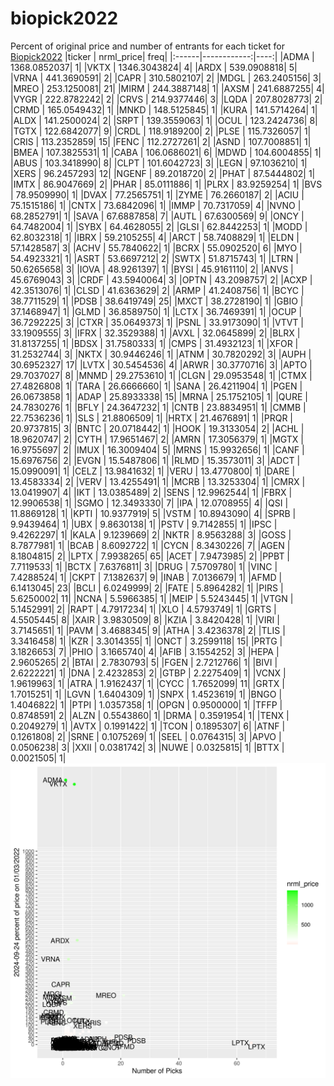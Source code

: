# biopick2022
Percent of original price and number of entrants for each ticket for [Biopick2022](https://twitter.com/hashtag/Biopick2022)
|ticker |   nrml_price| freq|
|:------|------------:|----:|
|ADMA   | 1368.0852037|    1|
|VKTX   | 1346.3043824|    4|
|ARDX   |  539.0908818|    5|
|VRNA   |  441.3690591|    2|
|CAPR   |  310.5802107|    2|
|MDGL   |  263.2405156|    3|
|MREO   |  253.1250081|   21|
|MIRM   |  244.3887148|    1|
|AXSM   |  241.6887255|    4|
|VYGR   |  222.8782242|    2|
|CRVS   |  214.9377446|    3|
|LQDA   |  207.8028773|    2|
|CRMD   |  165.0549432|    1|
|MNKD   |  148.5125845|    1|
|KURA   |  141.5714264|    1|
|ALDX   |  141.2500024|    2|
|SRPT   |  139.3559063|    1|
|OCUL   |  123.2424736|    8|
|TGTX   |  122.6842077|    9|
|CRDL   |  118.9189200|    2|
|PLSE   |  115.7326057|    1|
|CRIS   |  113.2352859|   15|
|FENC   |  112.2727261|    2|
|ASND   |  107.7008851|    1|
|BMEA   |  107.3825531|    1|
|CABA   |  106.0686021|    6|
|MDWD   |  104.6004855|    1|
|ABUS   |  103.3418990|    8|
|CLPT   |  101.6042723|    3|
|LEGN   |   97.1036210|    1|
|XERS   |   96.2457293|   12|
|NGENF  |   89.2018720|    2|
|PHAT   |   87.5444802|    1|
|IMTX   |   86.9047669|    2|
|PHAR   |   85.0111886|    1|
|PLRX   |   83.9259254|    1|
|BVS    |   78.9509990|    1|
|DVAX   |   77.2565751|    1|
|ZYME   |   76.2660187|    2|
|ACIU   |   75.1515186|    1|
|CNTX   |   73.6842096|    1|
|IMMP   |   70.7317059|    4|
|NVNO   |   68.2852791|    1|
|SAVA   |   67.6887858|    7|
|AUTL   |   67.6300569|    9|
|ONCY   |   64.7482004|    1|
|SYBX   |   64.4628055|    2|
|GLSI   |   62.8442253|    1|
|MODD   |   62.8032318|    1|
|IBRX   |   59.2105255|    4|
|ARCT   |   58.7408829|    1|
|ELDN   |   57.1428587|    3|
|ACHV   |   55.7840622|    1|
|BCRX   |   55.0902520|    6|
|MYO    |   54.4923321|    1|
|ASRT   |   53.6697212|    2|
|SWTX   |   51.8715743|    1|
|LTRN   |   50.6265658|    3|
|IOVA   |   48.9261397|    1|
|BYSI   |   45.9161110|    2|
|ANVS   |   45.6769043|    3|
|CRDF   |   43.5940064|    3|
|OPTN   |   43.2098757|    2|
|ACXP   |   42.3513076|    1|
|CLSD   |   41.6363629|    2|
|ARMP   |   41.2408756|    1|
|BCYC   |   38.7711529|    1|
|PDSB   |   38.6419749|   25|
|MXCT   |   38.2728190|    1|
|GBIO   |   37.1468947|    1|
|GLMD   |   36.8589750|    1|
|LCTX   |   36.7469391|    1|
|OCUP   |   36.7292225|    3|
|CTXR   |   35.0649373|    1|
|PSNL   |   33.9173090|    1|
|VTVT   |   33.1909555|    3|
|IFRX   |   32.3529388|    1|
|AVXL   |   32.0645899|    2|
|BLRX   |   31.8137255|    1|
|BDSX   |   31.7580333|    1|
|CMPS   |   31.4932123|    1|
|XFOR   |   31.2532744|    3|
|NKTX   |   30.9446246|    1|
|ATNM   |   30.7820292|    3|
|AUPH   |   30.6952327|   17|
|LVTX   |   30.5454536|    4|
|ARWR   |   30.3770716|    3|
|APTO   |   29.7037027|    8|
|MNMD   |   29.2753610|    1|
|CLGN   |   29.0953548|    1|
|CTMX   |   27.4826808|    1|
|TARA   |   26.6666660|    1|
|SANA   |   26.4211904|    1|
|PGEN   |   26.0673858|    1|
|ADAP   |   25.8933338|   15|
|MRNA   |   25.1752105|    1|
|QURE   |   24.7830276|    1|
|BFLY   |   24.3647232|    1|
|CNTB   |   23.8834951|    1|
|CMMB   |   22.7536236|    1|
|SLS    |   21.8806509|    1|
|HRTX   |   21.4676891|    1|
|PRQR   |   20.9737815|    3|
|BNTC   |   20.0718442|    1|
|HOOK   |   19.3133054|    2|
|ACHL   |   18.9620747|    2|
|CYTH   |   17.9651467|    2|
|AMRN   |   17.3056379|    1|
|MGTX   |   16.9755697|    2|
|IMUX   |   16.3009404|    5|
|MRNS   |   15.9932656|    1|
|CANF   |   15.6976756|    2|
|EVGN   |   15.5487806|    1|
|RLMD   |   15.3573011|    3|
|ADCT   |   15.0990091|    1|
|CELZ   |   13.9841632|    1|
|VERU   |   13.4770800|    1|
|DARE   |   13.4583334|    2|
|VERV   |   13.4255491|    1|
|MCRB   |   13.3253304|    1|
|CMRX   |   13.0419907|    4|
|IKT    |   13.0385489|    2|
|SENS   |   12.9962544|    1|
|FBRX   |   12.9906538|    1|
|SGMO   |   12.3493330|    7|
|IPA    |   12.0708955|    4|
|QSI    |   11.8869128|    1|
|KPTI   |   10.9377919|    5|
|VSTM   |   10.8943090|    4|
|SPRB   |    9.9439464|    1|
|UBX    |    9.8630138|    1|
|PSTV   |    9.7142855|    1|
|IPSC   |    9.4262297|    1|
|KALA   |    9.1239669|    2|
|NKTR   |    8.9563288|    3|
|GOSS   |    8.7877981|    1|
|BCAB   |    8.6092722|    1|
|CYCN   |    8.3430226|    7|
|AGEN   |    8.1804815|    2|
|LPTX   |    7.9938265|   65|
|ACET   |    7.9473985|    2|
|PPBT   |    7.7119533|    1|
|BCTX   |    7.6376811|    3|
|DRUG   |    7.5709780|    1|
|VINC   |    7.4288524|    1|
|CKPT   |    7.1382637|    9|
|INAB   |    7.0136679|    1|
|AFMD   |    6.1413045|   23|
|BCLI   |    6.0249999|    2|
|FATE   |    5.8964282|    1|
|PIRS   |    5.6250002|   11|
|NCNA   |    5.5966385|    1|
|MEIP   |    5.5243445|    1|
|VTGN   |    5.1452991|    2|
|RAPT   |    4.7917234|    1|
|XLO    |    4.5793749|    1|
|GRTS   |    4.5505445|    8|
|XAIR   |    3.9830509|    8|
|KZIA   |    3.8420428|    1|
|VIRI   |    3.7145651|    1|
|PAVM   |    3.4688345|    9|
|ATHA   |    3.4236378|    2|
|TLIS   |    3.3416458|    1|
|KZR    |    3.3014355|    1|
|ONCT   |    3.2599118|   15|
|PRTG   |    3.1826653|    7|
|PHIO   |    3.1665740|    4|
|AFIB   |    3.1554252|    3|
|HEPA   |    2.9605265|    2|
|BTAI   |    2.7830793|    5|
|FGEN   |    2.7212766|    1|
|BIVI   |    2.6222221|    1|
|DNA    |    2.4232853|    2|
|GTBP   |    2.2275409|    1|
|VCNX   |    1.9619963|    1|
|ATRA   |    1.9162437|    1|
|CYCC   |    1.7652099|   11|
|GRTX   |    1.7015251|    1|
|LGVN   |    1.6404309|    1|
|SNPX   |    1.4523619|    1|
|BNGO   |    1.4046822|    1|
|PTPI   |    1.0357358|    1|
|OPGN   |    0.9500000|    1|
|TFFP   |    0.8748591|    2|
|ALZN   |    0.5543860|    1|
|DRMA   |    0.3591954|    1|
|TENX   |    0.2049279|    1|
|AVTX   |    0.1991422|    1|
|TCON   |    0.1895307|    6|
|ATNF   |    0.1261808|    2|
|SRNE   |    0.1075269|    1|
|SEEL   |    0.0764315|    3|
|APVO   |    0.0506238|    3|
|XXII   |    0.0381742|    3|
|NUWE   |    0.0325815|    1|
|BTTX   |    0.0021505|    1|
![retvspicks](biopicks.png?raw=true)
